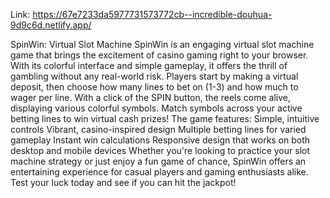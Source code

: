 Link: https://67e7233da5977731573772cb--incredible-douhua-9d9c6d.netlify.app/


SpinWin: Virtual Slot Machine
SpinWin is an engaging virtual slot machine game that brings the excitement of casino gaming right to your browser. With its colorful interface and simple gameplay, it offers the thrill of gambling without any real-world risk.
Players start by making a virtual deposit, then choose how many lines to bet on (1-3) and how much to wager per line. With a click of the SPIN button, the reels come alive, displaying various colorful symbols. Match symbols across your active betting lines to win virtual cash prizes!
The game features:
Simple, intuitive controls
Vibrant, casino-inspired design
Multiple betting lines for varied gameplay
Instant win calculations
Responsive design that works on both desktop and mobile devices
Whether you're looking to practice your slot machine strategy or just enjoy a fun game of chance, SpinWin offers an entertaining experience for casual players and gaming enthusiasts alike. Test your luck today and see if you can hit the jackpot!
